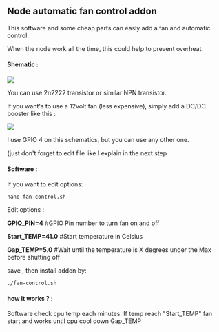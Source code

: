 ## Node automatic fan control addon
This software and some cheap parts can easly add a fan and automatic control.

When the node work all the time, this could help to prevent overheat.

#### Shematic :
![](https://raw.githubusercontent.com/wareck/okcash_build/master/doc/images/fan_control.png)

You can use 2n2222 transistor or similar NPN transistor.

If you want's to use a 12volt fan (less expensive), simply add a DC/DC booster like this :

![](https://raw.githubusercontent.com/wareck/okcash_build/master/doc/images/sd.png)

I use GPIO 4 on this schematics, but you can use any other one.

(just don't forget to edit file like I explain in the next step

#### Software :

If you want to edit options:
```shell
nano fan-control.sh
```

Edit options :

**GPIO_PIN=4**     #GPIO Pin number to turn fan on and off

**Start_TEMP=41.0** #Start temperature in Celsius

**Gap_TEMP=5.0**  #Wait until the temperature is X degrees under the Max before shutting off


save , then install addon by:
```shell
./fan-control.sh
```

#### how it works ? :
Software check cpu temp each minutes.
If temp reach "Start_TEMP" fan start and works until cpu cool down Gap_TEMP
